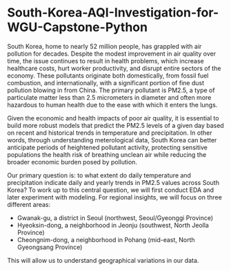 # South-Korea-AQI-Investigation-for-WGU-Capstone-Python

South Korea, home to nearly 52 million people, has grappled with air pollution for decades. Despite the modest improvement in air quality over time, the issue continues to result in health problems, which increase healthcare costs, hurt worker productivity, and disrupt entire sectors of the economy. These pollutants originate both domestically, from fossil fuel combustion, and internationally, with a significant portion of fine dust pollution blowing in from China. The primary pollutant is PM2.5, a type of particulate matter less than 2.5 micrometers in diameter and often more hazardous to human health due to the ease with which it enters the lungs.

Given the economic and health impacts of poor air quality, it is essential to build more robust models that predict the PM2.5 levels of a given day based on recent and historical trends in temperature and precipitation. In other words, through understanding meterological data, South Korea can better anticipate periods of heightened pollutant activity, protecting sensitive populations the health risk of breathing unclean air while reducing the broader economic burden posed by pollution.

Our primary question is: to what extent do daily temperature and precipitation indicate daily and yearly trends in PM2.5 values across South Korea? To work up to this central question, we will first conduct EDA and later experiment with modeling. For regional insights, we will focus on three different areas:

- Gwanak-gu, a district in Seoul (northwest, Seoul/Gyeonggi Province)
- Hyeoksin-dong, a neighborhood in Jeonju (southwest, North Jeolla Province)
- Cheongnim-dong, a neighborhood in Pohang (mid-east, North Gyeongsang Province)

This will allow us to understand geographical variations in our data.
